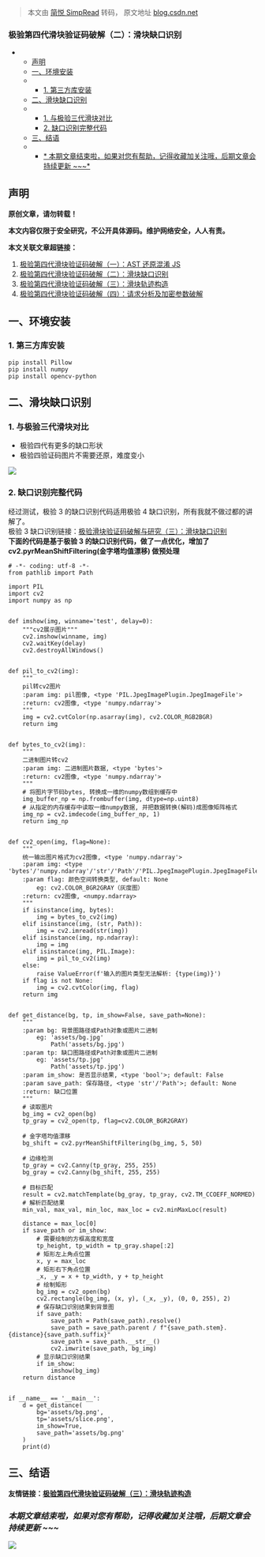 > 本文由 [简悦 SimpRead](http://ksria.com/simpread/) 转码， 原文地址 [blog.csdn.net](https://blog.csdn.net/qq_42857999/article/details/122364690)

### 极验第四代滑块验证码破解（二）：滑块缺口识别

*   *   [声明](#_3)
    *   [一、环境安装](#_16)
    *   *   [1. 第三方库安装](#1__18)
    *   [二、滑块缺口识别](#_25)
    *   *   [1. 与极验三代滑块对比](#1__27)
        *   [2. 缺口识别完整代码](#2__34)
    *   [三、结语](#_163)
    *   *   [* 本期文章结束啦，如果对您有帮助，记得收藏加关注哦，后期文章会持续更新 ~~~*](#__165)

声明
--

**原创文章，请勿转载！**

**本文内容仅限于安全研究，不公开具体源码。维护网络安全，人人有责。**

**本文关联文章超链接：**

1.  [极验第四代滑块验证码破解（一）：AST 还原混淆 JS](https://blog.csdn.net/qq_42857999/article/details/122364575)
2.  [极验第四代滑块验证码破解（二）：滑块缺口识别](https://blog.csdn.net/qq_42857999/article/details/122364690)
3.  [极验第四代滑块验证码破解（三）：滑块轨迹构造](https://blog.csdn.net/qq_42857999/article/details/122364712)
4.  [极验第四代滑块验证码破解（四）：请求分析及加密参数破解](https://blog.csdn.net/qq_42857999/article/details/122364731)

一、环境安装
------

### 1. 第三方库安装

```
pip install Pillow
pip install numpy
pip install opencv-python
```

二、滑块缺口识别
--------

### 1. 与极验三代滑块对比

*   极验四代有更多的缺口形状
*   极验四验证码图片不需要还原，难度变小

![](https://img-blog.csdnimg.cn/114c0c10f0f34c9387b3524101fdef52.png?x-oss-process=image/watermark,type_d3F5LXplbmhlaQ,shadow_50,text_Q1NETiBA5biv5rOq55qE6bG8,size_20,color_FFFFFF,t_70,g_se,x_16)

### 2. 缺口识别完整代码

经过测试，极验 3 的缺口识别代码适用极验 4 缺口识别，所有我就不做过都的讲解了。  
极验 3 缺口识别链接：[极验滑块验证码破解与研究（三）：滑块缺口识别](https://blog.csdn.net/qq_42857999/article/details/121635961)  
**下面的代码是基于极验 3 的缺口识别代码，做了一点优化，增加了 cv2.pyrMeanShiftFiltering(金字塔均值漂移) 做预处理**

```
# -*- coding: utf-8 -*-
from pathlib import Path

import PIL
import cv2
import numpy as np


def imshow(img, winname='test', delay=0):
    """cv2展示图片"""
    cv2.imshow(winname, img)
    cv2.waitKey(delay)
    cv2.destroyAllWindows()


def pil_to_cv2(img):
    """
    pil转cv2图片
    :param img: pil图像, <type 'PIL.JpegImagePlugin.JpegImageFile'>
    :return: cv2图像, <type 'numpy.ndarray'>
    """
    img = cv2.cvtColor(np.asarray(img), cv2.COLOR_RGB2BGR)
    return img


def bytes_to_cv2(img):
    """
    二进制图片转cv2
    :param img: 二进制图片数据, <type 'bytes'>
    :return: cv2图像, <type 'numpy.ndarray'>
    """
    # 将图片字节码bytes, 转换成一维的numpy数组到缓存中
    img_buffer_np = np.frombuffer(img, dtype=np.uint8)
    # 从指定的内存缓存中读取一维numpy数据, 并把数据转换(解码)成图像矩阵格式
    img_np = cv2.imdecode(img_buffer_np, 1)
    return img_np


def cv2_open(img, flag=None):
    """
    统一输出图片格式为cv2图像, <type 'numpy.ndarray'>
    :param img: <type 'bytes'/'numpy.ndarray'/'str'/'Path'/'PIL.JpegImagePlugin.JpegImageFile'>
    :param flag: 颜色空间转换类型, default: None
        eg: cv2.COLOR_BGR2GRAY（灰度图）
    :return: cv2图像, <numpy.ndarray>
    """
    if isinstance(img, bytes):
        img = bytes_to_cv2(img)
    elif isinstance(img, (str, Path)):
        img = cv2.imread(str(img))
    elif isinstance(img, np.ndarray):
        img = img
    elif isinstance(img, PIL.Image):
        img = pil_to_cv2(img)
    else:
        raise ValueError(f'输入的图片类型无法解析: {type(img)}')
    if flag is not None:
        img = cv2.cvtColor(img, flag)
    return img


def get_distance(bg, tp, im_show=False, save_path=None):
    """
    :param bg: 背景图路径或Path对象或图片二进制
        eg: 'assets/bg.jpg'
            Path('assets/bg.jpg')
    :param tp: 缺口图路径或Path对象或图片二进制
        eg: 'assets/tp.jpg'
            Path('assets/tp.jpg')
    :param im_show: 是否显示结果, <type 'bool'>; default: False
    :param save_path: 保存路径, <type 'str'/'Path'>; default: None
    :return: 缺口位置
    """
    # 读取图片
    bg_img = cv2_open(bg)
    tp_gray = cv2_open(tp, flag=cv2.COLOR_BGR2GRAY)

    # 金字塔均值漂移
    bg_shift = cv2.pyrMeanShiftFiltering(bg_img, 5, 50)

    # 边缘检测
    tp_gray = cv2.Canny(tp_gray, 255, 255)
    bg_gray = cv2.Canny(bg_shift, 255, 255)

    # 目标匹配
    result = cv2.matchTemplate(bg_gray, tp_gray, cv2.TM_CCOEFF_NORMED)
    # 解析匹配结果
    min_val, max_val, min_loc, max_loc = cv2.minMaxLoc(result)

    distance = max_loc[0]
    if save_path or im_show:
        # 需要绘制的方框高度和宽度
        tp_height, tp_width = tp_gray.shape[:2]
        # 矩形左上角点位置
        x, y = max_loc
        # 矩形右下角点位置
        _x, _y = x + tp_width, y + tp_height
        # 绘制矩形
        bg_img = cv2_open(bg)
        cv2.rectangle(bg_img, (x, y), (_x, _y), (0, 0, 255), 2)
        # 保存缺口识别结果到背景图
        if save_path:
            save_path = Path(save_path).resolve()
            save_path = save_path.parent / f"{save_path.stem}.{distance}{save_path.suffix}"
            save_path = save_path.__str__()
            cv2.imwrite(save_path, bg_img)
        # 显示缺口识别结果
        if im_show:
            imshow(bg_img)
    return distance


if __name__ == '__main__':
    d = get_distance(
        bg='assets/bg.png',
        tp='assets/slice.png',
        im_show=True,
        save_path='assets/bg.png'
    )
    print(d)
```

三、结语
----

**友情链接：**[**极验第四代滑块验证码破解（三）：滑块轨迹构造**](https://blog.csdn.net/qq_42857999/article/details/122364712)

### _本期文章结束啦，如果对您有帮助，记得收藏加关注哦，后期文章会持续更新 ~~~_

![](https://img-blog.csdnimg.cn/49889af6548044a48995275978ab2191.png?x-oss-process=image/watermark,type_d3F5LXplbmhlaQ,shadow_50,text_Q1NETiBA5biv5rOq55qE6bG8,size_20,color_FFFFFF,t_70,g_se,x_16)